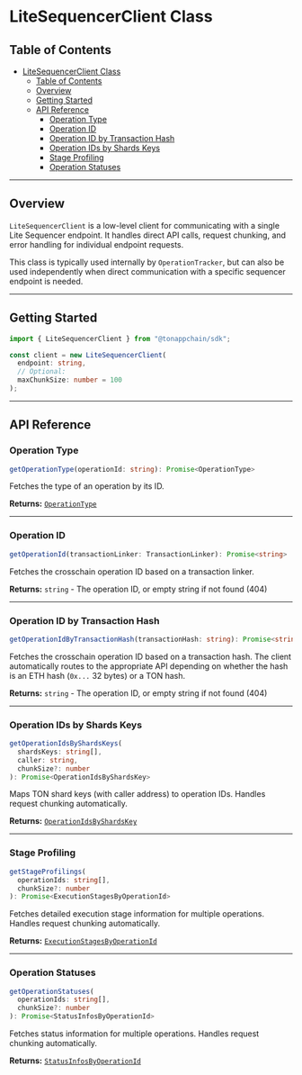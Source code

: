 # LiteSequencerClient Class

## Table of Contents

- [LiteSequencerClient Class](#litesequencerclient-class)
  - [Table of Contents](#table-of-contents)
  - [Overview](#overview)
  - [Getting Started](#getting-started)
  - [API Reference](#api-reference)
    - [Operation Type](#operation-type)
    - [Operation ID](#operation-id)
    - [Operation ID by Transaction Hash](#operation-id-by-transaction-hash)
    - [Operation IDs by Shards Keys](#operation-ids-by-shards-keys)
    - [Stage Profiling](#stage-profiling)
    - [Operation Statuses](#operation-statuses)

---

## Overview

`LiteSequencerClient` is a low-level client for communicating with a single Lite Sequencer endpoint. It handles direct API calls, request chunking, and error handling for individual endpoint requests.

This class is typically used internally by `OperationTracker`, but can also be used independently when direct communication with a specific sequencer endpoint is needed.

---

## Getting Started

```ts
import { LiteSequencerClient } from "@tonappchain/sdk";

const client = new LiteSequencerClient(
  endpoint: string,
  // Optional:
  maxChunkSize: number = 100
);
```

---

## API Reference

### Operation Type

```ts
getOperationType(operationId: string): Promise<OperationType>
```

Fetches the type of an operation by its ID.

**Returns:** [`OperationType`](./../models/enums.md#operationtype)

---

### Operation ID

```ts
getOperationId(transactionLinker: TransactionLinker): Promise<string>
```

Fetches the crosschain operation ID based on a transaction linker.

**Returns:** `string` - The operation ID, or empty string if not found (404)

---

### Operation ID by Transaction Hash

```ts
getOperationIdByTransactionHash(transactionHash: string): Promise<string>
```

Fetches the crosschain operation ID based on a transaction hash. The client automatically routes to the appropriate API depending on whether the hash is an ETH hash (`0x...` 32 bytes) or a TON hash.

**Returns:** `string` - The operation ID, or empty string if not found (404)

---

### Operation IDs by Shards Keys

```ts
getOperationIdsByShardsKeys(
  shardsKeys: string[],
  caller: string,
  chunkSize?: number
): Promise<OperationIdsByShardsKey>
```

Maps TON shard keys (with caller address) to operation IDs. Handles request chunking automatically.

**Returns:** [`OperationIdsByShardsKey`](./../models/structs.md#operationidsbyshardskey)

---

### Stage Profiling

```ts
getStageProfilings(
  operationIds: string[],
  chunkSize?: number
): Promise<ExecutionStagesByOperationId>
```

Fetches detailed execution stage information for multiple operations. Handles request chunking automatically.

**Returns:** [`ExecutionStagesByOperationId`](./../models/structs.md#executionstagesbyoperationid)

---

### Operation Statuses

```ts
getOperationStatuses(
  operationIds: string[],
  chunkSize?: number
): Promise<StatusInfosByOperationId>
```

Fetches status information for multiple operations. Handles request chunking automatically.

**Returns:** [`StatusInfosByOperationId`](./../models/structs.md#statusinfosbyoperationid) 